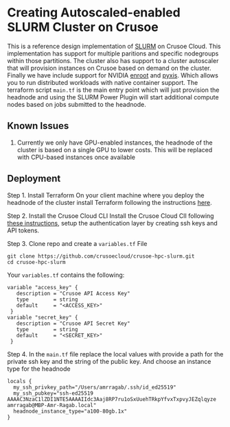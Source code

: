 # Creating Autoscaled-enabled SLURM Cluster on Crusoe

This is a reference design implementation of [SLURM](https://slurm.schedmd.com/overview.html) on Crusoe Cloud. This implementation has support for multiple paritions and specific nodegroups within those partitions. The cluster also has support to a cluster autoscaler that will provision instances on Crusoe based on demand on the cluster. Finally we have include support for NVIDIA [enroot](https://github.com/NVIDIA/enroot) and [pyxis](https://github.com/NVIDIA/pyxis). Which allows you to run distributed workloads with native container support. The terraform script `main.tf` is the main entry point which will just provision the headnode and using the SLURM Power Plugin will start additional compute nodes based on jobs submitted to the headnode.

## Known Issues
1. Currently we only have GPU-enabled instances, the headnode of the cluster is based on a single GPU to lower costs. This will be replaced with CPU-based instances once available

## Deployment
Step 1. Install Terraform
On your client machine where you deploy the headnode of the cluster install Terraform following the instructions [here](https://developer.hashicorp.com/terraform/tutorials/aws-get-started/install-cli).

Step 2. Install the Crusoe Cloud CLI
Install the Crusoe Cloud ClI following [these instructions](https://docs.crusoecloud.com/quickstart/install-the-cli/index.html), setup the authentication layer by creating ssh keys and API tokens.

Step 3. Clone repo and create a `variables.tf` File
```
git clone https://github.com/crusoecloud/crusoe-hpc-slurm.git
cd crusoe-hpc-slurm
```
Your `variables.tf` contains the following:
```
variable "access_key" {
   description = "Crusoe API Access Key"
   type        = string
   default     = "<ACCESS_KEY>"
 }
variable "secret_key" {
   description = "Crusoe API Secret Key"
   type        = string
   default     = "<SECRET_KEY>"
 }
```
Step 4. In the `main.tf` file replace the local values with provide a path for the private ssh key and the string of the public key. And choose an instance type for the headnode
```
locals {
  my_ssh_privkey_path="/Users/amrragab/.ssh/id_ed25519"
  my_ssh_pubkey="ssh-ed25519 AAAAC3NzaC1lZDI1NTE5AAAAIIdc3Aaj8RP7ru1oSxUuehTRkpYfvxTxpvyJEZqlqyze amrragab@MBP-Amr-Ragab.local"
  headnode_instance_type="a100-80gb.1x"
}
``` 

